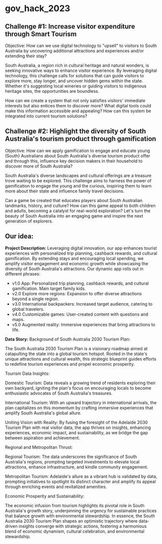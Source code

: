 # gov_hack_2023

Challenge #1: Increase visitor expenditure through Smart Tourism
--------------------------------
Objective: How can we use digital technology to "upsell" to visitors to South Australia by uncovering additional attractions and experiences and/or extending their stay?

South Australia, a region rich in cultural heritage and natural wonders, is seeking innovative ways to enhance visitor experience. By leveraging digital technology, this challenge calls for solutions that can guide visitors to explore more, stay longer, and uncover hidden gems within the state. Whether it's suggesting local wineries or guiding visitors to indigenous heritage sites, the opportunities are boundless.


How can we create a system that not only satisfies visitors' immediate interests but also entices them to discover more? What digital tools could make this information accessible and appealing? How can this system be integrated into current tourism solutions?


Challenge #2: Highlight the diversity of South Australia's tourism product through gamification
--------------------------------
Objective: How can we apply gamification to engage and educate young (South) Australians about South Australia's diverse tourism product offer and through this, influence key decision makers in their household to discover more of South Australia?

South Australia's diverse landscapes and cultural offerings are a treasure trove waiting to be explored. This challenge aims to harness the power of gamification to engage the young and the curious, inspiring them to learn more about their state and influence family travel decisions.

Can a game be created that educates players about South Australian landmarks, history, and culture? How can this game appeal to both children and adults, becoming a catalyst for real-world exploration? Let's turn the beauty of South Australia into an engaging game and inspire the next generation of explorers.


Our idea:
----------------------------------------------------
**Project Description:**
Leveraging digital innovation, our app enhances tourist experiences with personalized trip planning, cashback rewards, and cultural gamification. By extending stays and encouraging local spending, we amplify visitor engagement and economic growth while showcasing the diversity of South Australia's attractions. Our dynamic app rolls out in different phrases:

+ v1.0 App: Personalized trip planning, cashback rewards, and cultural gamification. Main target family kids.
+ v2.0 Explore more regions: Expansion to offer diverse attractions beyond a single region.
+ v3.0 International backpackers: Increased target audience, catering to global travelers.
+ v4.0 Customizable games: User-created content with questions and maps.
+ v5.0 Augmented reality: Immersive experiences that bring attractions to life.

**Data Story:**
Background of South Australia 2030 Tourism Plan:

The South Australia 2030 Tourism Plan is a visionary roadmap aimed at catapulting the state into a global tourism hotspot. Rooted in the state's unique attractions and cultural wealth, this strategic blueprint guides efforts to redefine tourism experiences and propel economic prosperity.

Tourism Data Insights:

Domestic Tourism: Data reveals a growing trend of residents exploring their own backyard, igniting the plan's focus on encouraging locals to become enthusiastic advocates of South Australia's treasures.

International Tourism: With an upward trajectory in international arrivals, the plan capitalizes on this momentum by crafting immersive experiences that amplify South Australia's global allure.

Uniting Vision with Reality: By fusing the foresight of the Adelaide 2030 Tourism Plan with real visitor data, the app thrives on insights, enhancing experiences, economic impact, and sustainability, as we bridge the gap between aspiration and achievement.

Regional and Metropolitan Thrust:

Regional Tourism: The data underscores the significance of South Australia's regions, prompting targeted investments to elevate local attractions, enhance infrastructure, and kindle community engagement.

Metropolitan Tourism: Adelaide's allure as a vibrant hub is validated by data, prompting initiatives to spotlight its distinct character and amplify its appeal through enriching events and revitalized amenities.

Economic Prosperity and Sustainability:

The economic infusion from tourism highlights its pivotal role in South Australia's growth story, underpinning the urgency for sustainable practices that balance growth with environmental stewardship.
In essence, the South Australia 2030 Tourism Plan shapes an optimistic trajectory where data-driven insights converge with strategic actions, fostering a harmonious blend of economic dynamism, cultural celebration, and environmental stewardship.
